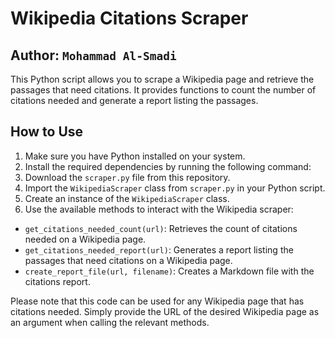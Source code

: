 # Wikipedia Citations Scraper

## Author: `Mohammad Al-Smadi`

This Python script allows you to scrape a Wikipedia page and retrieve the passages that need citations. It provides functions to count the number of citations needed and generate a report listing the passages.

## How to Use

1. Make sure you have Python installed on your system.
2. Install the required dependencies by running the following command:
3. Download the `scraper.py` file from this repository.
4. Import the `WikipediaScraper` class from `scraper.py` in your Python script.
5. Create an instance of the `WikipediaScraper` class.
6. Use the available methods to interact with the Wikipedia scraper:
- `get_citations_needed_count(url)`: Retrieves the count of citations needed on a Wikipedia page.
- `get_citations_needed_report(url)`: Generates a report listing the passages that need citations on a Wikipedia page.
- `create_report_file(url, filename)`: Creates a Markdown file with the citations report.

Please note that this code can be used for any Wikipedia page that has citations needed. Simply provide the URL of the desired Wikipedia page as an argument when calling the relevant methods.

